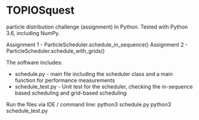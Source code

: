 # TOPIOSquest
particle distribution challenge (assignment) In Python. Tested with Python 3.6, including NumPy.

Assignment 1 - ParticleScheduler.schedule_in_sequence()
Assignment 2 - ParticleScheduler.schedule_with_grids()

The software includes:
*  schedule.py - main file including the scheduler class and a main function for performance measurements
*  schedule_test.py - Unit test for the scheduler, checking the in-sequence based scheduling and grid-based scheduling

Run the files via IDE / command line:
python3 schedule.py
python3 schedule_test.py